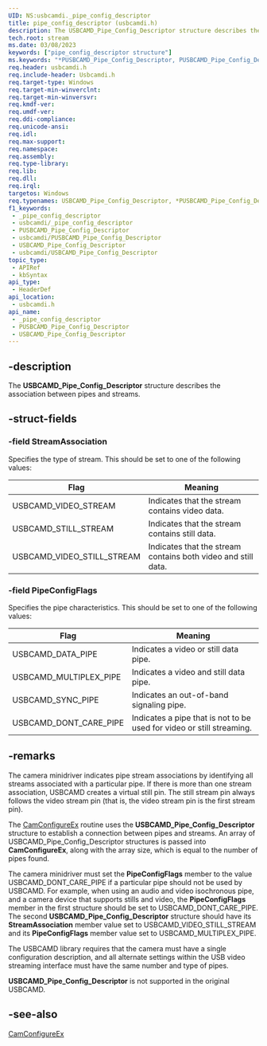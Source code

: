 ```yaml
---
UID: NS:usbcamdi._pipe_config_descriptor
title: pipe_config_descriptor (usbcamdi.h)
description: The USBCAMD_Pipe_Config_Descriptor structure describes the association between pipes and streams.
tech.root: stream
ms.date: 03/08/2023
keywords: ["pipe_config_descriptor structure"]
ms.keywords: "*PUSBCAMD_Pipe_Config_Descriptor, PUSBCAMD_Pipe_Config_Descriptor, PUSBCAMD_Pipe_Config_Descriptor structure pointer [Streaming Media Devices], USBCAMD_Pipe_Config_Descriptor, USBCAMD_Pipe_Config_Descriptor structure [Streaming Media Devices], _pipe_config_descriptor, stream.usbcamd_pipe_config_descriptor, usbcamdi/PUSBCAMD_Pipe_Config_Descriptor, usbcamdi/USBCAMD_Pipe_Config_Descriptor, usbcmdpr_41ff7b81-10f6-469c-ad6f-d444acf15c07.xml"
req.header: usbcamdi.h
req.include-header: Usbcamdi.h
req.target-type: Windows
req.target-min-winverclnt: 
req.target-min-winversvr: 
req.kmdf-ver: 
req.umdf-ver: 
req.ddi-compliance: 
req.unicode-ansi: 
req.idl: 
req.max-support: 
req.namespace: 
req.assembly: 
req.type-library: 
req.lib: 
req.dll: 
req.irql: 
targetos: Windows
req.typenames: USBCAMD_Pipe_Config_Descriptor, *PUSBCAMD_Pipe_Config_Descriptor
f1_keywords:
 - _pipe_config_descriptor
 - usbcamdi/_pipe_config_descriptor
 - PUSBCAMD_Pipe_Config_Descriptor
 - usbcamdi/PUSBCAMD_Pipe_Config_Descriptor
 - USBCAMD_Pipe_Config_Descriptor
 - usbcamdi/USBCAMD_Pipe_Config_Descriptor
topic_type:
 - APIRef
 - kbSyntax
api_type:
 - HeaderDef
api_location:
 - usbcamdi.h
api_name:
 - _pipe_config_descriptor
 - PUSBCAMD_Pipe_Config_Descriptor
 - USBCAMD_Pipe_Config_Descriptor
---
```


## -description

The **USBCAMD_Pipe_Config_Descriptor** structure describes the association between pipes and streams.

## -struct-fields

### -field StreamAssociation

Specifies the type of stream. This should be set to one of the following values:

| Flag | Meaning |
|---|---|
| USBCAMD_VIDEO_STREAM | Indicates that the stream contains video data. |
| USBCAMD_STILL_STREAM | Indicates that the stream contains still data. |
| USBCAMD_VIDEO_STILL_STREAM | Indicates that the stream contains both video and still data. |

### -field PipeConfigFlags

Specifies the pipe characteristics. This should be set to one of the following values:

| Flag | Meaning |
|---|---|
| USBCAMD_DATA_PIPE | Indicates a video or still data pipe. |
| USBCAMD_MULTIPLEX_PIPE | Indicates a video and still data pipe. |
| USBCAMD_SYNC_PIPE | Indicates an out-of-band signaling pipe. |
| USBCAMD_DONT_CARE_PIPE | Indicates a pipe that is not to be used for video or still streaming. |

## -remarks

The camera minidriver indicates pipe stream associations by identifying all streams associated with a particular pipe. If there is more than one stream association, USBCAMD creates a virtual still pin. The still stream pin always follows the video stream pin (that is, the video stream pin is the first stream pin).

The [CamConfigureEx](/windows-hardware/drivers/ddi/usbcamdi/nc-usbcamdi-pcam_configure_routine_ex) routine uses the **USBCAMD_Pipe_Config_Descriptor** structure to establish a connection between pipes and streams. An array of USBCAMD_Pipe_Config_Descriptor structures is passed into **CamConfigureEx**, along with the array size, which is equal to the number of pipes found.

The camera minidriver must set the **PipeConfigFlags** member to the value USBCAMD_DONT_CARE_PIPE if a particular pipe should not be used by USBCAMD. For example, when using an audio and video isochronous pipe, and a camera device that supports stills and video, the **PipeConfigFlags** member in the first structure should be set to USBCAMD_DONT_CARE_PIPE. The second **USBCAMD_Pipe_Config_Descriptor** structure should have its **StreamAssociation** member value set to USBCAMD_VIDEO_STILL_STREAM and its **PipeConfigFlags** member value set to USBCAMD_MULTIPLEX_PIPE.

The USBCAMD library requires that the camera must have a single configuration description, and all alternate settings within the USB video streaming interface must have the same number and type of pipes.

**USBCAMD_Pipe_Config_Descriptor** is not supported in the original USBCAMD.

## -see-also

[CamConfigureEx](/windows-hardware/drivers/ddi/usbcamdi/nc-usbcamdi-pcam_configure_routine_ex)
